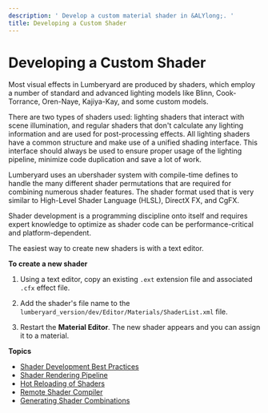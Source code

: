 ```yaml
---
description: ' Develop a custom material shader in &ALYlong;. '
title: Developing a Custom Shader
---
```

# Developing a Custom Shader<a name="mat-shaders-custom-dev-intro"></a>

Most visual effects in Lumberyard are produced by shaders, which employ a number of standard and advanced lighting models like Blinn, Cook\-Torrance, Oren\-Naye, Kajiya\-Kay, and some custom models\. 

There are two types of shaders used: lighting shaders that interact with scene illumination, and regular shaders that don't calculate any lighting information and are used for post\-processing effects\. All lighting shaders have a common structure and make use of a unified shading interface\. This interface should always be used to ensure proper usage of the lighting pipeline, minimize code duplication and save a lot of work\.

Lumberyard uses an ubershader system with compile\-time defines to handle the many different shader permutations that are required for combining numerous shader features\. The shader format used that is very similar to High\-Level Shader Language \(HLSL\), DirectX FX, and CgFX\.

Shader development is a programming discipline onto itself and requires expert knowledge to optimize as shader code can be performance\-critical and platform\-dependent\. 

The easiest way to create new shaders is with a text editor\. 

**To create a new shader**

1. Using a text editor, copy an existing `.ext` extension file and associated `.cfx` effect file\. 

1. Add the shader's file name to the `lumberyard_version/dev/Editor/Materials/ShaderList.xml` file\. 

1. Restart the **Material Editor**\. The new shader appears and you can assign it to a material\.

**Topics**
+ [Shader Development Best Practices](material-shaders-custom-development-best-practices.md)
+ [Shader Rendering Pipeline](mat-shaders-custom-dev-pipeline.md)
+ [Hot Reloading of Shaders](mat-shaders-custom-dev-hot-reloading.md)
+ [Remote Shader Compiler](mat-shaders-custom-dev-remote-compiler.md)
+ [Generating Shader Combinations](mat-shaders-custom-dev-combinations.md)
